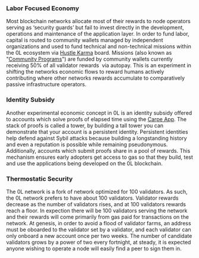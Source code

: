 
### Labor Focused Economy




Most blockchain networks allocate most of their rewards to node operators serving as ‘security guards’ but fail to invest directly in the development, operations and maintenance of the application layer. In order to fund labor, capital is routed to community wallets managed by independent organizations and used to fund technical and non\-technical missions within the 0L ecosystem via [Hustle Karma](http://openlibra.blog/community/hustle-karma-dao/) board. Missions (also known as "[Community Programs](http://openlibra.blog/community/community-programs/)") are funded by community wallets currently receiving 50% of all validator rewards  via autopay. This is an experiment in shifting the networks economic flows to reward humans actively contributing where other networks rewards accumulate to comparatively passive infrastructure operators.




### Identity Subsidy




Another experimental economic concept in 0L is an identity subsidy offered to accounts which solve proofs of elapsed time using the [Carpe App](http://openlibra.blog/technology/carpe-desktop-app/). The stack of proofs is called a tower, by building a tall tower you can demonstrate that your account is a persistent identity. Persistent identities help defend against Sybil attacks because building a longstanding history and even a reputation is possible while remaining pseudonymous. Additionally, accounts which submit proofs share in a pool of rewards. This mechanism ensures early adopters get access to gas so that they build, test and use the applications being developed on the 0L blockchain.




### Thermostatic Security




The 0L network is a fork of network optimized for 100 validators. As such, the 0L network prefers to have about 100 validators. Validator rewards decrease as the number of validators rises, and at 100 validators rewards reach a floor. In expection there will be 100 validators serving the network and their rewards will come primarily from gas paid for transactions on the network. At genesis, in order to avoid a flood of validator farms, an address must be oboarded to the validator set by a validator, and each validator can only onboard a new account once per two weeks. The number of candidate validators grows by a power of two every fortnight, at steady, it is expected anyone wishing to operate a node will easily find a peer to sign them in.


